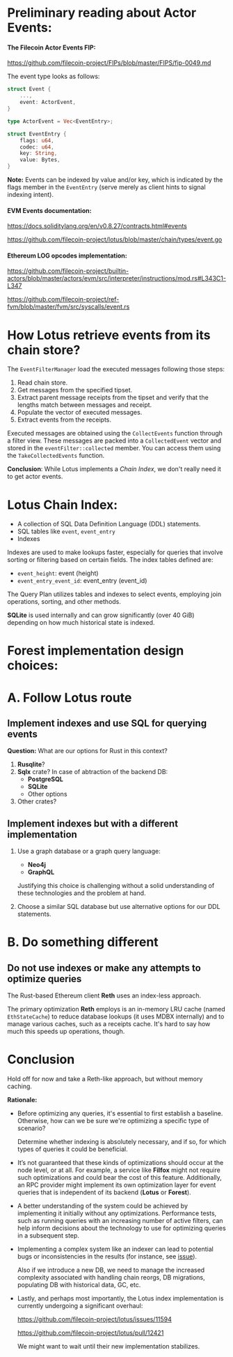 # Preliminary reading about Actor Events:

#### The Filecoin Actor Events FIP:

https://github.com/filecoin-project/FIPs/blob/master/FIPS/fip-0049.md

The event type looks as follows:

```rust
struct Event {
    ...,
    event: ActorEvent,
}

type ActorEvent = Vec<EventEntry>;

struct EventEntry {
    flags: u64,
    codec: u64,
    key: String,
    value: Bytes,
}
```

**Note:** Events can be indexed by value and/or key, which is indicated by the
flags member in the `EventEntry` (serve merely as client hints to signal
indexing intent).

#### EVM Events documentation:

https://docs.soliditylang.org/en/v0.8.27/contracts.html#events

https://github.com/filecoin-project/lotus/blob/master/chain/types/event.go

#### Ethereum LOG opcodes implementation:

https://github.com/filecoin-project/builtin-actors/blob/master/actors/evm/src/interpreter/instructions/mod.rs#L343C1-L347

https://github.com/filecoin-project/ref-fvm/blob/master/fvm/src/syscalls/event.rs

# How Lotus retrieve events from its chain store?

The `EventFilterManager` load the executed messages following those steps:

1. Read chain store.
2. Get messages from the specified tipset.
3. Extract parent message receipts from the tipset and verify that the lengths
   match between messages and receipt.
4. Populate the vector of executed messages.
5. Extract events from the receipts.

Executed messages are obtained using the `CollectEvents` function through a
filter view. These messages are packed into a `CollectedEvent` vector and stored
in the `eventFilter::collected` member. You can access them using the
`TakeCollectedEvents` function.

**Conclusion**: While Lotus implements a _Chain Index_, we don't really need it
to get actor events.

# Lotus Chain Index:

- A collection of SQL Data Definition Language (DDL) statements.
- SQL tables like `event`, `event_entry`
- Indexes

Indexes are used to make lookups faster, especially for queries that involve
sorting or filtering based on certain fields. The index tables defined are:

- `event_height`: event (height)
- `event_entry_event_id`: event_entry (event_id)

The Query Plan utilizes tables and indexes to select events, employing join
operations, sorting, and other methods.

**SQLite** is used internally and can grow significantly (over 40 GiB) depending
on how much historical state is indexed.

# Forest implementation design choices:

# A. Follow Lotus route

## Implement indexes and use SQL for querying events

**Question:** What are our options for Rust in this context?

1. **Rusqlite**?
2. **Sqlx** crate? In case of abtraction of the backend DB:
   - **PostgreSQL**
   - **SQLite**
   - Other options
3. Other crates?

## Implement indexes but with a different implementation

1. Use a graph database or a graph query language:

   - **Neo4j**
   - **GraphQL**

   Justifying this choice is challenging without a solid understanding of these
   technologies and the problem at hand.

2. Choose a similar SQL database but use alternative options for our DDL
   statements.

# B. Do something different

## Do not use indexes or make any attempts to optimize queries

The Rust-based Ethereum client **Reth** uses an index-less approach.

The primary optimization **Reth** employs is an in-memory LRU cache (named
`EthStateCache`) to reduce database lookups (it uses MDBX internally) and to
manage various caches, such as a receipts cache. It's hard to say how much this
speeds up operations, though.

# Conclusion

Hold off for now and take a Reth-like approach, but without memory caching.

**Rationale:**

- Before optimizing any queries, it's essential to first establish a baseline.
  Otherwise, how can we be sure we're optimizing a specific type of scenario?

  Determine whether indexing is absolutely necessary, and if so, for which types
  of queries it could be beneficial.

- It’s not guaranteed that these kinds of optimizations should occur at the node
  level, or at all. For example, a service like **Filfox** might not require
  such optimizations and could bear the cost of this feature. Additionally, an
  RPC provider might implement its own optimization layer for event queries that
  is independent of its backend (**Lotus** or **Forest**).

- A better understanding of the system could be achieved by implementing it
  initially without any optimizations. Performance tests, such as running
  queries with an increasing number of active filters, can help inform decisions
  about the technology to use for optimizing queries in a subsequent step.

- Implementing a complex system like an indexer can lead to potential bugs or
  inconsistencies in the results (for instance, see
  [issue](https://github.com/filecoin-project/lotus/issues/12254)).

  Also if we introduce a new DB, we need to manage the increased complexity
  associated with handling chain reorgs, DB migrations, populating DB with
  historical data, GC, etc.

- Lastly, and perhaps most importantly, the Lotus index implementation is
  currently undergoing a significant overhaul:

  https://github.com/filecoin-project/lotus/issues/11594

  https://github.com/filecoin-project/lotus/pull/12421

  We might want to wait until their new implementation stabilizes.
